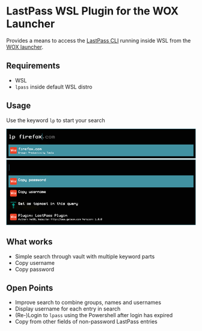 # LastPass WSL Plugin for the WOX Launcher

Provides a means to access the [LastPass CLI](https://github.com/lastpass/lastpass-cli) running inside WSL from the [WOX launcher](https://github.com/Wox-launcher/Wox).

## Requirements
- WSL
- `lpass` inside default WSL distro

## Usage

Use the keyword `lp` to start your search

![Search](images/search.png)
![Context Menu](images/context_menu.png)


## What works
- Simple search through vault with multiple keyword parts
- Copy username
- Copy password

## Open Points
- Improve search to combine groups, names and usernames
- Display username for each entry in search
- (Re-)Login to `lpass` using the Powershell after login has expired
- Copy from other fields of non-password LastPass entries
